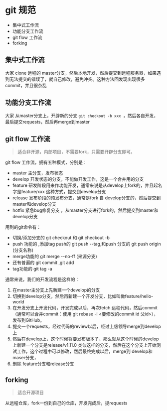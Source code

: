 # git 规范
- 集中式工作流
- 功能分支工作流
- git flow 工作流
- forking
## 集中式工作流
大家 clone 远程的 master分支，然后本地开发，然后提交到远程服务器，如果遇到无法提交的错误了，就自己修改，避免冲突。这种方法回发现出现很多commit，并且很杂乱
## 功能分支工作流
大家 从master分支上，开辟新的分支 `git checkout -b xxx `，然后各自开发，最后提交requests，然后再merge到master
## git flow 工作流
> 适合非开源，内部项目，不需要fork，只需要开辟分支即可。

git flow 工作流，拥有五种模式，分别是：
- master 主分支，发布状态
- develop 开发状态的分支，不能做开发工作，这是一个合并用的分支
- feature 研发阶段用来作功能开发，通常来说是从develop上fork的，并且起名字是feature/xxx 这种方式，提交到develop分支
- release 发布阶段的预发布分支，通常是fork 自 develop分支的，然后提交到master和develop分支
- hotfix 紧急bug修复分支 ，从master分支进行fork的，然后提交到master和develop分支

用到的git命令有：

- 切换/添加分支的 git checkout  和 git checkout -b
- push 功能的 ,添加tag push的 git push --tag,和push 分支的 git push origin (分支名称)
- merge功能的 git merge --no-ff (来源分支)
- 还有普遍的 git commit ,git add 
- tag功能的 git tag -a 

通常来说，我们的开发流程是这样的：

1. 在master主分支上先新建一个develop的分支
2. 切换到develop分支，然后再新建一个开发分支，比如叫做feature/hello-world
3. 在开发分支上开发代码，开发完成以后，再次fetch 远程代码，然后commit（通常可以合并commit：使用 git rebase -i <要修改的commit id 父id>），发布到GitHub。
4. 提交一个requests，经过代码的review以后，经过上级领导merge到develop上
5. 然后在develop上，这个时候将要发布版本了，那么就从这个时候的develop上新建一个分支是release/v1.11.0 类似这样的分支，然后在这个分支上开始测试工作，这个过程中可以修改，然后最终完成以后，merge到 develop和maser分支，
6. 删除 feature分支和release分支

## forking
> 适合开源项目

从远程仓库，fork一份到自己的仓库，开发完成后，提requests